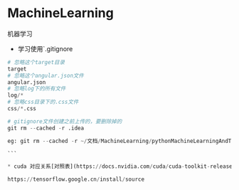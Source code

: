 # MachineLearning
机器学习

* 学习使用`.gitignore
````python
# 忽略这个target目录
target
# 忽略这个angular.json文件
angular.json
# 忽略log下的所有文件
log/*
# 忽略css目录下的.css文件
css/*.css

# gitignore文件创建之前上传的，要删除掉的
git rm --cached -r .idea

eg: git rm --cached -r ~/文档/MachineLearning/pythonMachineLearningAndTrain/.idea

```

* cuda 对应关系[对照表](https://docs.nvidia.com/cuda/cuda-toolkit-release-notes/index.html)

https://tensorflow.google.cn/install/source
